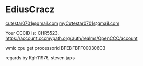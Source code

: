 # EdiusCracz

cutestar0701@gmail.com
myCutestar0701@gmail.com


Your CCCID is: CHR5523.
https://account.cccmypath.org/auth/realms/OpenCCC/account

wmic cpu get processorid
BFEBFBFF000306C3

regards by Kgh11976, steven japs
